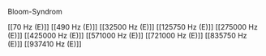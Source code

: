 Bloom-Syndrom

[[70 Hz (E)]]
[[490 Hz (E)]]
[[32500 Hz (E)]]
[[125750 Hz (E)]]
[[275000 Hz (E)]]
[[425000 Hz (E)]]
[[571000 Hz (E)]]
[[721000 Hz (E)]]
[[835750 Hz (E)]]
[[937410 Hz (E)]]